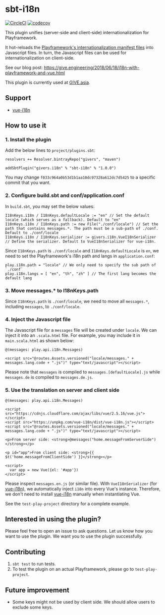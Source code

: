 sbt-i18n
=========

[![CircleCI](https://circleci.com/gh/GIVESocialMovement/sbt-i18n/tree/master.svg?style=shield)](https://circleci.com/gh/GIVESocialMovement/sbt-i18n/tree/master)
[![codecov](https://codecov.io/gh/GIVESocialMovement/sbt-i18n/branch/master/graph/badge.svg)](https://codecov.io/gh/GIVESocialMovement/sbt-i18n)

This plugin unifies (server-side and client-side) internationalization for Playframework.

It hot-reloads the [Playframework's internationalization manifest files](https://www.playframework.com/documentation/2.6.x/ScalaI18N) into Javascript files.
In turn, the Javascript files can be used for internationalization on client-side.

See our blog post: https://give.engineering/2018/06/18/i18n-with-playframework-and-vue.html

This plugin is currently used at [GIVE.asia](https://give.asia).

Support
----------------

* [vue-i18n](https://github.com/kazupon/vue-i18n)


How to use it
---------------

### 1. Install the plugin

Add the below lines to `project/plugins.sbt`:

```
resolvers += Resolver.bintrayRepo("givers", "maven")

addSbtPlugin("givers.i18n" % "sbt-i18n" % "1.0.0")
```

You may change `f033c964a0b53d1b1aa10dc97328a612dc7d5425` to a specific commit that you want.


### 2. Configure build.sbt and conf/application.conf

In `build.sbt`, you may set the below values:

```
I18nKeys.i18n / I18nKeys.defaultLocale := "en" // Set the default locale (which serves as a fallback). Default to "en"
I18nKeys.i18n / I18nKeys.path := new File("./conf/locale") // Set the path that contains messages.*. The path must be a sub-path of ./conf. Default to ./conf/locale
I18nKeys.i18n / I18nKeys.serializer := givers.i18n.VueI18nSerializer // Define the serializer. Default to VueI18nSerializer for vue-i18n.
```

Since `I18nKeys.path` is `./conf/locale` and `I18nKeys.defaultLocale` is `en`,
we need to set the Playframework's i18n path and langs in `application.conf`:

```
play.i18n.path = "locale" // We only need to specify the sub path of `./conf`
play.i18n.langs = [ "en", "th", "zh" ] // The first lang becomes the default lang
```


### 3. Move messages.* to I18nKeys.path

Since `I18nKeys.path` is `./conf/locale`, we need to move all `messages.*`, including `messages`, to `./conf/locale`.


### 4. Inject the Javascript file

The Javascript file for a `messages` file will be created under `locale`. We can inject it into an `.scala.html` file.
For example, you may include it in `main.scala.html` as shown below:

```
@(messages: play.api.i18n.Messages)

<script src="@routes.Assets.versioned("locale/messages." + messages.lang.code + ".js")" type="text/javascript"></script>
```

Please note that `messages` is compiled to `messages.[defaultLocale].js` while `messages.de` is compiled to `messages.de.js`.


### 5. Use the translation on server and client side

```
@(messages: play.api.i18n.Messages)

<script src="https://cdnjs.cloudflare.com/ajax/libs/vue/2.5.16/vue.js"></script>
<script src="https://unpkg.com/vue-i18n/dist/vue-i18n.js"></script>
<script src="@routes.Assets.versioned("locale/messages." + messages.lang.code + ".js")" type="text/javascript"></script>

<p>From server side: <strong>@messages("home.messageFromServerSide")</strong></p>

<p id="app">From client side: <strong>{{ $t('home.messageFromClientSide') }}</strong></p>

<script>
  var app = new Vue({el: '#app'})
</script>
```

Please inspect `messages.en.js` (or similar file). With `VueI18nSerializer` (for [vue-i18n](https://github.com/kazupon/vue-i18n)), we automatically inject `i18n` into every Vue's instance.
Therefore, we don't need to install [vue-i18n](https://github.com/kazupon/vue-i18n) manually when instantiating Vue.

See the `test-play-project` directory for a complete example.


Interested in using the plugin?
---------------------------------

Please feel free to open an issue to ask questions. Let us know how you want to use the plugin. We want you to use the plugin successfully.


Contributing
--------------

1. `sbt test` to run tests.
2. To test the plugin on an actual Playframework, please go to `test-play-project`.


Future improvement
--------------------

* Some keys might not be used by client side. We should allow users to exclude some keys.
